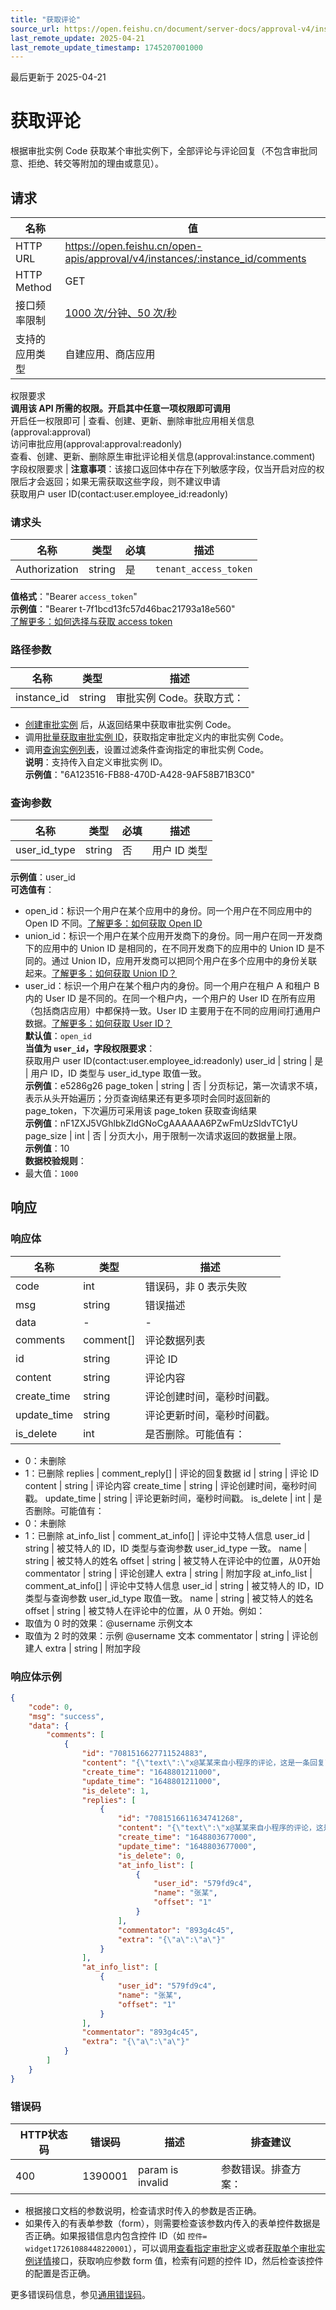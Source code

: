 ```yaml
---
title: "获取评论"
source_url: https://open.feishu.cn/document/server-docs/approval-v4/instance-comment/list
last_remote_update: 2025-04-21
last_remote_update_timestamp: 1745207001000
---
```

最后更新于 2025-04-21

# 获取评论

根据审批实例 Code 获取某个审批实例下，全部评论与评论回复（不包含审批同意、拒绝、转交等附加的理由或意见）。

## 请求
名称 | 值
---|---
HTTP URL | https://open.feishu.cn/open-apis/approval/v4/instances/:instance_id/comments
HTTP Method | GET
接口频率限制 | [1000 次/分钟、50 次/秒](https://open.feishu.cn/document/ukTMukTMukTM/uUzN04SN3QjL1cDN)
支持的应用类型 | 自建应用、商店应用
权限要求  
            **调用该 API 所需的权限。开启其中任意一项权限即可调用**  
            开启任一权限即可 | 查看、创建、更新、删除审批应用相关信息(approval:approval)  
            访问审批应用(approval:approval:readonly)  
            查看、创建、更新、删除原生审批评论相关信息(approval:instance.comment)
字段权限要求 | **注意事项**：该接口返回体中存在下列敏感字段，仅当开启对应的权限后才会返回；如果无需获取这些字段，则不建议申请  
        获取用户 user ID(contact:user.employee_id:readonly)

### 请求头

名称 | 类型 | 必填 | 描述
--- | --- | --- | ---
Authorization | string | 是 | `tenant_access_token`  
**值格式**："Bearer `access_token`"  
**示例值**："Bearer t-7f1bcd13fc57d46bac21793a18e560"  
[了解更多：如何选择与获取 access token](https://open.feishu.cn/document/uAjLw4CM/ugTN1YjL4UTN24CO1UjN/trouble-shooting/how-to-choose-which-type-of-token-to-use)

### 路径参数

名称 | 类型 | 描述
--- | --- | ---
instance_id | string | 审批实例 Code。获取方式：  
- [创建审批实例](https://open.feishu.cn/document/uAjLw4CM/ukTMukTMukTM/reference/approval-v4/instance/create) 后，从返回结果中获取审批实例 Code。  
- 调用[批量获取审批实例 ID](https://open.feishu.cn/document/uAjLw4CM/ukTMukTMukTM/reference/approval-v4/instance/list)，获取指定审批定义内的审批实例 Code。  
- 调用[查询实例列表](https://open.feishu.cn/document/uAjLw4CM/ukTMukTMukTM/reference/approval-v4/instance/query)，设置过滤条件查询指定的审批实例 Code。  
**说明**：支持传入自定义审批实例 ID。  
**示例值**："6A123516-FB88-470D-A428-9AF58B71B3C0"

### 查询参数

名称 | 类型 | 必填 | 描述
--- | --- | --- | ---
user_id_type | string | 否 | 用户 ID 类型  
**示例值**：user_id  
**可选值有**：  
- open_id：标识一个用户在某个应用中的身份。同一个用户在不同应用中的 Open ID 不同。[了解更多：如何获取 Open ID](https://open.feishu.cn/document/uAjLw4CM/ugTN1YjL4UTN24CO1UjN/trouble-shooting/how-to-obtain-openid)  
- union_id：标识一个用户在某个应用开发商下的身份。同一用户在同一开发商下的应用中的 Union ID 是相同的，在不同开发商下的应用中的 Union ID 是不同的。通过 Union ID，应用开发商可以把同个用户在多个应用中的身份关联起来。[了解更多：如何获取 Union ID？](https://open.feishu.cn/document/uAjLw4CM/ugTN1YjL4UTN24CO1UjN/trouble-shooting/how-to-obtain-union-id)  
- user_id：标识一个用户在某个租户内的身份。同一个用户在租户 A 和租户 B 内的 User ID 是不同的。在同一个租户内，一个用户的 User ID 在所有应用（包括商店应用）中都保持一致。User ID 主要用于在不同的应用间打通用户数据。[了解更多：如何获取 User ID？](https://open.feishu.cn/document/uAjLw4CM/ugTN1YjL4UTN24CO1UjN/trouble-shooting/how-to-obtain-user-id)  
**默认值**：`open_id`  
**当值为 `user_id`，字段权限要求**：  
获取用户 user ID(contact:user.employee_id:readonly)
user_id | string | 是 | 用户 ID，ID 类型与 user_id_type 取值一致。  
**示例值**：e5286g26
page_token | string | 否 | 分页标记，第一次请求不填，表示从头开始遍历；分页查询结果还有更多项时会同时返回新的 page_token，下次遍历可采用该 page_token 获取查询结果  
**示例值**：nF1ZXJ5VGhlbkZldGNoCgAAAAAA6PZwFmUzSldvTC1yU
page_size | int | 否 | 分页大小，用于限制一次请求返回的数据量上限。  
**示例值**：10  
**数据校验规则**：  
- 最大值：`1000`

## 响应

### 响应体

名称 | 类型 | 描述
--- | --- | ---
code | int | 错误码，非 0 表示失败
msg | string | 错误描述
data | \- | \-
comments | comment\[\] | 评论数据列表
id | string | 评论 ID
content | string | 评论内容
create_time | string | 评论创建时间，毫秒时间戳。
update_time | string | 评论更新时间，毫秒时间戳。
is_delete | int | 是否删除。可能值有：  
- 0：未删除  
- 1：已删除
replies | comment_reply\[\] | 评论的回复数据
id | string | 评论 ID
content | string | 评论内容
create_time | string | 评论创建时间，毫秒时间戳。
update_time | string | 评论更新时间，毫秒时间戳。
is_delete | int | 是否删除。可能值有：  
- 0：未删除  
- 1：已删除
at_info_list | comment_at_info\[\] | 评论中艾特人信息
user_id | string | 被艾特人的 ID，ID 类型与查询参数 user_id_type 一致。
name | string | 被艾特人的姓名
offset | string | 被艾特人在评论中的位置，从0开始
commentator | string | 评论创建人
extra | string | 附加字段
at_info_list | comment_at_info\[\] | 评论中艾特人信息
user_id | string | 被艾特人的 ID，ID 类型与查询参数 user_id_type 取值一致。
name | string | 被艾特人的姓名
offset | string | 被艾特人在评论中的位置，从 0 开始。例如：  
- 取值为 0 时的效果：@username 示例文本  
- 取值为 2 时的效果：示例 @username 文本
commentator | string | 评论创建人
extra | string | 附加字段

### 响应体示例
```json
{
    "code": 0,
    "msg": "success",
    "data": {
        "comments": [
            {
                "id": "7081516627711524883",
                "content": "{\"text\":\"x@某某来自小程序的评论，这是一条回复\"}",
                "create_time": "1648801211000",
                "update_time": "1648801211000",
                "is_delete": 1,
                "replies": [
                    {
                        "id": "7081516611634741268",
                        "content": "{\"text\":\"x@某某来自小程序的评论，这是一条回复\"}",
                        "create_time": "1648803677000",
                        "update_time": "1648803677000",
                        "is_delete": 0,
                        "at_info_list": [
                            {
                                "user_id": "579fd9c4",
                                "name": "张某",
                                "offset": "1"
                            }
                        ],
                        "commentator": "893g4c45",
                        "extra": "{\"a\":\"a\"}"
                    }
                ],
                "at_info_list": [
                    {
                        "user_id": "579fd9c4",
                        "name": "张某",
                        "offset": "1"
                    }
                ],
                "commentator": "893g4c45",
                "extra": "{\"a\":\"a\"}"
            }
        ]
    }
}
```

### 错误码

HTTP状态码 | 错误码 | 描述 | 排查建议
--- | --- | --- | ---
400 | 1390001 | param is invalid | 参数错误。排查方案：  
- 根据接口文档的参数说明，检查请求时传入的参数是否正确。  
- 如果传入的有表单参数（form），则需要检查该参数内传入的表单控件数据是否正确。如果报错信息内包含控件 ID（如 `控件= widget17261088448220001`），可以调用[查看指定审批定义](https://open.feishu.cn/document/uAjLw4CM/ukTMukTMukTM/reference/approval-v4/approval/get)或者[获取单个审批实例详情](https://open.feishu.cn/document/uAjLw4CM/ukTMukTMukTM/reference/approval-v4/instance/get)接口，获取响应参数 form 值，检索有问题的控件 ID，然后检查该控件的配置是否正确。

更多错误码信息，参见[通用错误码](https://open.feishu.cn/document/ukTMukTMukTM/ugjM14COyUjL4ITN)。
